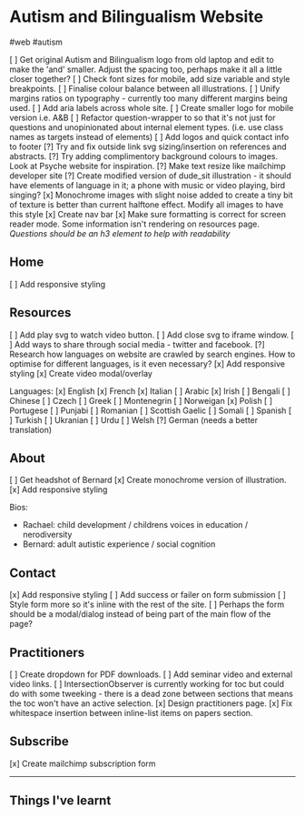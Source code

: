 # Autism and Bilingualism Website
#web #autism

[ ] Get original Autism and Bilingualism logo from old laptop and edit to make
the 'and' smaller. Adjust the spacing too, perhaps make it all a little closer
together?
[ ] Check font sizes for mobile, add size variable and style breakpoints.
[ ] Finalise colour balance between all illustrations.
[ ] Unify margins ratios on typography - currently too many different margins
being used.
[ ] Add aria labels across whole site.
[ ] Create smaller logo for mobile version i.e. A&B
[ ] Refactor question-wrapper to so that it's not just for questions and
unopinionated about internal element types. (i.e. use class names as targets
instead of elements)
[ ] Add logos and quick contact info to footer
[?] Try and fix outside link svg sizing/insertion on references and abstracts.
[?] Try adding complimentory background colours to images. Look at Psyche
website for inspiration. 
[?] Make text resize like mailchimp developer site
[?] Create modified version of dude_sit illustration - it should have elements of
language in it; a phone with music or video playing, bird singing? 
[x] Monochrome images with slight noise added to create a tiny bit of texture is
better than current halftone effect. Modify all images to have this style
[x] Create nav bar
[x] Make sure formatting is correct for screen reader mode. Some information
isn't rendering on resources page. *Questions should be an h3 element to help
with readability*

## Home
[ ] Add responsive styling

## Resources
[ ] Add play svg to watch video button.
[ ] Add close svg to iframe window.
[ ] Add ways to share through social media - twitter and facebook.
[?] Research how languages on website are crawled by search engines. How to
optimise for different languages, is it even necessary? 
[x] Add responsive styling
[x] Create video modal/overlay

Languages:
[x] English
[x] French
[x] Italian
[ ] Arabic
[x] Irish
[ ] Bengali
[ ] Chinese
[ ] Czech
[ ] Greek
[ ] Montenegrin
[ ] Norweigan
[x] Polish
[ ] Portugese
[ ] Punjabi
[ ] Romanian
[ ] Scottish Gaelic
[ ] Somali
[ ] Spanish
[ ] Turkish
[ ] Ukranian
[ ] Urdu
[ ] Welsh
[?] German (needs a better translation)

## About
[ ] Get headshot of Bernard
[x] Create monochrome version of illustration.
[x] Add responsive styling

Bios:
- Rachael: child development / childrens voices in education / nerodiversity
- Bernard: adult autistic experience / social cognition

## Contact
[x] Add responsive styling
[ ] Add success or failer on form submission
[ ] Style form more so it's inline with the rest of the site.
[ ] Perhaps the form should be a modal/dialog instead of being part of the main
    flow of the page?

## Practitioners
[ ] Create dropdown for PDF downloads.
[ ] Add seminar video and external video links.
[ ] IntersectionObserver is currently working for toc but could do with some
tweeking - there is a dead zone between sections that means the toc won't have
an active selection.
[x] Design practitioners page.
[x] Fix whitespace insertion between inline-list items on papers section.


## Subscribe
[x] Create mailchimp subscription form

---

## Things I've learnt
